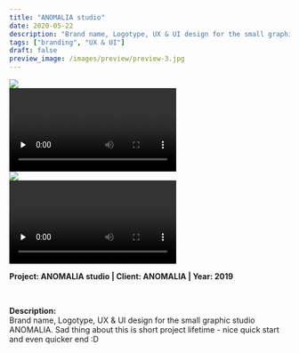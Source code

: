 ```yaml
---
title: "ANOMALIA studio"
date: 2020-05-22
description: "Brand name, Logotype, UX & UI design for the small graphic studio ANOMALIA."
tags: ["branding", "UX & UI"]
draft: false
preview_image: /images/preview/preview-3.jpg
---
```



<div class="col-adapt-single col">



<div class="row-adapt-double row" style="margin: 0 !important;">
<div class="col mr-2" style="padding: 0 !important;">
<img class="my-2" src = "/images/content-ux-ui-branding-anomalia/content-ux-ui-branding-anomalia-1.jpg">
</div>
<div class="col ml-2" style="padding: 0 !important;">
<video loop autoplay playsinline preload="none" class="my-2" src="/images/content-ux-ui-branding-anomalia/content-ux-ui-branding-anomalia-2.mp4"></video>
</div>
</div>

<div class="row-adapt-double row" style="margin: 0 !important;">
<div class="col mr-2" style="padding: 0 !important;">
<img class="my-2" src = "/images/content-ux-ui-branding-anomalia/content-ux-ui-branding-anomalia-3.jpg">
</div>
<div class="col ml-2" style="padding: 0 !important;">
<video loop autoplay playsinline preload="none" class="my-2" src="/images/content-ux-ui-branding-anomalia/content-ux-ui-branding-anomalia-4.mp4"></video>
</div>
</div>


</div>

<div class="col-adapt-single col" style="margin-bottom: 5rem !important;">

	
**Project: ANOMALIA studio | Client: ANOMALIA | Year: 2019**

<br>

**Description:**
<br>
Brand name, Logotype, UX & UI design for the small graphic studio ANOMALIA. Sad thing about this is short project lifetime - nice quick start and even quicker end :D




</div>

